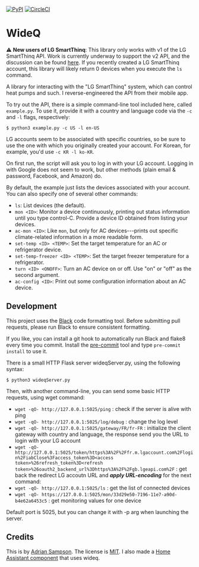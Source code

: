 [![PyPI](https://img.shields.io/pypi/v/wideq.svg)](https://pypi.org/project/wideq/)
[![CircleCI](https://circleci.com/gh/sampsyo/wideq.svg?style=svg)](https://circleci.com/gh/sampsyo/wideq)

WideQ
=====

:warning: **New users of LG SmartThinq**: This library only works with v1 of the LG SmartThinq API. Work is currently underway to support the v2 API, and the discussion can be found [here](https://github.com/sampsyo/wideq/pull/100). If you recently created a LG SmartThinq account, this library will likely return 0 devices when you execute the `ls` command.

A library for interacting with the "LG SmartThinq" system, which can control heat pumps and such. I reverse-engineered the API from their mobile app.

To try out the API, there is a simple command-line tool included here, called `example.py`.
To use it, provide it with a country and language code via the `-c` and `-l` flags, respectively:

    $ python3 example.py -c US -l en-US

LG accounts seem to be associated with specific countries, so be sure to use the one with which you originally created your account.
For Korean, for example, you'd use `-c KR -l ko-KR`.

On first run, the script will ask you to log in with your LG account.
Logging in with Google does not seem to work, but other methods (plain email & password, Facebook, and Amazon) do. 

By default, the example just lists the devices associated with your account.
You can also specify one of several other commands:

* `ls`: List devices (the default).
* `mon <ID>`: Monitor a device continuously, printing out status information until you type control-C. Provide a device ID obtained from listing your devices.
* `ac-mon <ID>`: Like `mon`, but only for AC devices---prints out specific climate-related information in a more readable form.
* `set-temp <ID> <TEMP>`: Set the target temperature for an AC or refrigerator device.
* `set-temp-freezer <ID> <TEMP>`: Set the target freezer temperature for a refrigerator.
* `turn <ID> <ONOFF>`: Turn an AC device on or off. Use "on" or "off" as the second argument.
* `ac-config <ID>`: Print out some configuration information about an AC device.

Development
-----------

This project uses the [Black][] code formatting tool. Before submitting pull requests, please run Black to ensure consistent formatting.

If you like, you can install a git hook to automatically run Black and flake8 every time you commit. Install the [pre-commit][] tool and type `pre-commit install` to use it.

There is a small HTTP Flask server wideqServer.py, using the following syntax:

    $ python3 wideqServer.py

Then, with another command-line, you can send some basic HTTP requests, using wget command:

* `wget -qO- http://127.0.0.1:5025/ping` : check if the server is alive with ping
* `wget -qO- http://127.0.0.1:5025/log/debug` : change the log level
* `wget -qO- http://127.0.0.1:5025/gateway/FR/fr-FR` : initialize the client gateway with country and language, the response send you the URL to login with your LG account
* `wget -qO- http://127.0.0.1:5025/token/https%3A%2F%2Ffr.m.lgaccount.com%2Flogin%2FiabClose%3Faccess_token%3D<access token>%26refresh_token%3D<refresh token>%26oauth2_backend_url%3Dhttps%3A%2F%2Fgb.lgeapi.com%2F` : get back the redirect LG accoutn URL and ***apply URL-encoding*** for the next command:
* `wget -qO- http://127.0.0.1:5025/ls` : get the list of connected devices
* `wget -qO- https://127.0.0.1:5025/mon/33d29e50-7196-11e7-a90d-b4e62a6453c5` : get monitoring values for one device

Default port is 5025, but you can change it with -p arg when launching the server.


Credits
-------

This is by [Adrian Sampson][adrian].
The license is [MIT][].
I also made a [Home Assistant component][hass-smartthinq] that uses wideq.

[hass-smartthinq]: https://github.com/sampsyo/hass-smartthinq
[adrian]: https://github.com/sampsyo
[mit]: https://opensource.org/licenses/MIT
[black]: https://github.com/psf/black
[pre-commit]: https://pre-commit.com/
